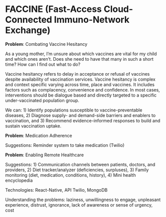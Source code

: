 # FACCINE (Fast-Access Cloud-Connected Immuno-Network Exchange)

<b>Problem</b>: Combating Vaccine Hesitancy

As a young mother, I’m unsure about which vaccines are vital for my child and which ones aren’t. Does she need to have that many in such a short time?
How can I find out what to do?

Vaccine hesitancy refers to delay in acceptance or refusal of vaccines despite availability of vaccination services. Vaccine hesitancy is complex and context specific varying across time, place and vaccines. It includes factors such as complacency, convenience and confidence.
In most cases, interventions should be dialogue based and directly targeted to a specific under-vaccinated population group.

We can: 1) Identify populations susceptible to vaccine-preventable diseases, 2) Diagnose supply- and demand-side barriers and enablers to vaccination, and 3) Recommend evidence-informed responses to build and sustain vaccination uptake.

<b>Problem</b>: Medication Adherence

Suggestions: Reminder system to take medication (Twilio)

<b>Problem</b>: Enabling Remote Healthcare

Suggestions: 1) Communication channels between patients, doctors, and providers, 2) Diet tracker/analyzer (deficiencies, surpluses), 3) Family monitoring (diet, medication, conditions, history), 4) Mini health encyclopedia

Technologies: React-Native, API Twilio, MongoDB 

Understanding the problems: laziness, unwillingness to engage, unpleasant experience, distrust, ignorance, lack of awareness or sense of urgency, cost
